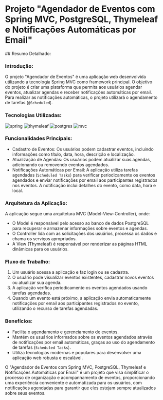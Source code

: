 

<h1> Projeto "Agendador de Eventos com Spring MVC, PostgreSQL, Thymeleaf e Notificações Automáticas por Email"</h1>
## Resumo Detalhado:

### Introdução:
O projeto "Agendador de Eventos" é uma aplicação web desenvolvida utilizando a tecnologia Spring MVC como framework principal. O objetivo do projeto é criar uma plataforma que permita aos usuários agendar eventos, atualizar agendas e receber notificações automáticas por email. Para realizar as notificações automáticas, o projeto utilizará o agendamento de tarefas (`@Scheduled`).

### Tecnologias Utilizadas:
 ![spring](https://github.com/Erick-SouDev/minha-biblioteca/assets/139890795/6f8f4335-4aef-488b-bf78-ff0bb15335ee)
 ![thymeleaf](https://github.com/Erick-SouDev/minha-biblioteca/assets/139890795/5562d495-392e-42b9-98b1-b47c0f211ef0)
 ![postgres](https://github.com/Erick-SouDev/minha-biblioteca/assets/139890795/7d8e3a6a-b0f9-4235-b1bb-c71207d94a97)
 ![mvc](https://github.com/Erick-SouDev/alerta-eventos/assets/139890795/ce07aab0-aed7-4ed5-b5fa-9262d94797f6)

### Funcionalidades Principais:
- Cadastro de Eventos: Os usuários podem cadastrar eventos, incluindo informações como título, data, hora, descrição e localização.
- Atualização de Agendas: Os usuários podem atualizar suas agendas, adicionando ou removendo eventos agendados.
- Notificações Automáticas por Email: A aplicação utiliza tarefas agendadas (`Scheduled Tasks`) para verificar periodicamente os eventos agendados e enviar notificações por email aos participantes registrados nos eventos. A notificação inclui detalhes do evento, como data, hora e local.

### Arquitetura da Aplicação:
A aplicação segue uma arquitetura MVC (Model-View-Controller), onde:
- O Model é responsável pelo acesso ao banco de dados PostgreSQL para recuperar e armazenar informações sobre eventos e agendas.
- O Controller lida com as solicitações dos usuários, processa os dados e chama os serviços apropriados.
- A View (Thymeleaf) é responsável por renderizar as páginas HTML dinâmicas para os usuários.

### Fluxo de Trabalho:
1. Um usuário acessa a aplicação e faz login ou se cadastra.
2. O usuário pode visualizar eventos existentes, cadastrar novos eventos ou atualizar sua agenda.
3. A aplicação verifica periodicamente os eventos agendados usando tarefas agendadas.
4. Quando um evento está próximo, a aplicação envia automaticamente notificações por email aos participantes registrados no evento, utilizando o recurso de tarefas agendadas.

### Benefícios:
- Facilita o agendamento e gerenciamento de eventos.
- Mantém os usuários informados sobre os eventos agendados através de notificações por email automáticas, graças ao uso do agendamento de tarefas (`Scheduled Tasks`).
- Utiliza tecnologias modernas e populares para desenvolver uma aplicação web robusta e escalável.

O "Agendador de Eventos com Spring MVC, PostgreSQL, Thymeleaf e Notificações Automáticas por Email" é um projeto que visa simplificar o processo de organização e acompanhamento de eventos, proporcionando uma experiência conveniente e automatizada para os usuários, com notificações agendadas para garantir que eles estejam sempre atualizados sobre seus eventos.
